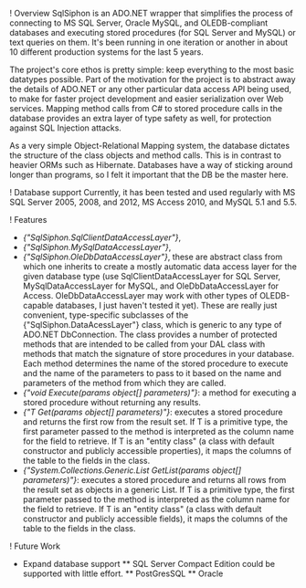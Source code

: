 ! Overview
SqlSiphon is an ADO.NET wrapper that simplifies the process of connecting to MS SQL Server, Oracle MySQL, and OLEDB-compliant databases and executing stored procedures (for SQL Server and MySQL) or text queries on them. It's been running in one iteration or another in about 10 different production systems for the last 5 years.

The project's core ethos is pretty simple: keep everything to the most basic datatypes possible. Part of the motivation for the project is to abstract away the details of ADO.NET or any other particular data access API being used, to make for faster project development and easier serialization over Web services. Mapping method calls from C# to stored procedure calls in the database provides an extra layer of type safety as well, for protection against SQL Injection attacks. 

As a very simple Object-Relational Mapping system, the database dictates the structure of the class objects and method calls. This is in contrast to heavier ORMs such as Hibernate. Databases have a way of sticking around longer than programs, so I felt it important that the DB be the master here.

! Database support
Currently, it has been tested and used regularly with MS SQL Server 2005, 2008, and 2012, MS Access 2010, and MySQL 5.1 and 5.5.

! Features
* *{"SqlSiphon.SqlClientDataAccessLayer"}*,
* *{"SqlSiphon.MySqlDataAccessLayer"}*,
* *{"SqlSiphon.OleDbDataAccessLayer"}*, these are abstract class from which one inherits to create a mostly automatic data access layer for the given database type (use SqlClientDataAccessLayer for SQL Server, MySqlDataAccessLayer for MySQL, and OleDbDataAccessLayer for Access. OleDbDataAccessLayer may work with other types of OLEDB-capable databases, I just haven't tested it yet). These are really just convenient, type-specific subclasses of the {"SqlSiphon.DataAcessLayer"} class, which is generic to any type of ADO.NET DbConnection. The class provides a number of protected methods that are intended to be called from your DAL class with methods that match the signature of store procedures in your database. Each method determines the name of the stored procedure to execute and the name of the parameters to pass to it based on the name and parameters of the method from which they are called.
* *{"void Execute(params object[] parameters)"}*: a method for executing a stored procedure without returning any results.
* *{"T Get<T>(params object[] parameters)"}*: executes a stored procedure and returns the first row from the result set. If T is a primitive type, the first parameter passed to the method is interpreted as the column name for the field to retrieve. If T is an "entity class" (a class with default constructor and publicly accessible properties), it maps the columns of the table to the fields in the class.
* *{"System.Collections.Generic.List<T> GetList<T>(params object[] parameters)"}*: executes a stored procedure and returns all rows from the result set as objects in a generic List. If T is a primitive type, the first parameter passed to the method is interpreted as the column name for the field to retrieve.  If T is an "entity class" (a class with default constructor and publicly accessible fields), it maps the columns of the table to the fields in the class.

! Future Work
* Expand database support
** SQL Server Compact Edition could be supported with little effort. 
** PostGresSQL
** Oracle